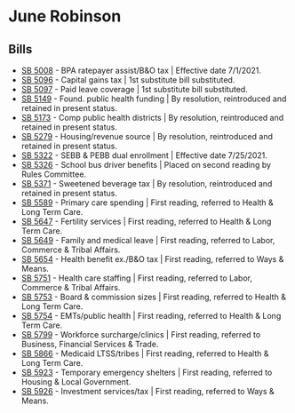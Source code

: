 # June Robinson
## Bills
* [SB 5008](/bill/2021-22/sb/5008/) - BPA ratepayer assist/B&O tax | Effective date 7/1/2021.
* [SB 5096](/bill/2021-22/sb/5096/) - Capital gains tax | 1st substitute bill substituted.
* [SB 5097](/bill/2021-22/sb/5097/) - Paid leave coverage | 1st substitute bill substituted.
* [SB 5149](/bill/2021-22/sb/5149/) - Found. public health funding | By resolution, reintroduced and retained in present status.
* [SB 5173](/bill/2021-22/sb/5173/) - Comp public health districts | By resolution, reintroduced and retained in present status.
* [SB 5279](/bill/2021-22/sb/5279/) - Housing/revenue source | By resolution, reintroduced and retained in present status.
* [SB 5322](/bill/2021-22/sb/5322/) - SEBB & PEBB dual enrollment | Effective date 7/25/2021.
* [SB 5326](/bill/2021-22/sb/5326/) - School bus driver benefits | Placed on second reading by Rules Committee.
* [SB 5371](/bill/2021-22/sb/5371/) - Sweetened beverage tax | By resolution, reintroduced and retained in present status.
* [SB 5589](/bill/2021-22/sb/5589/) - Primary care spending | First reading, referred to Health & Long Term Care.
* [SB 5647](/bill/2021-22/sb/5647/) - Fertility services | First reading, referred to Health & Long Term Care.
* [SB 5649](/bill/2021-22/sb/5649/) - Family and medical leave | First reading, referred to Labor, Commerce & Tribal Affairs.
* [SB 5654](/bill/2021-22/sb/5654/) - Health benefit ex./B&O tax | First reading, referred to Ways & Means.
* [SB 5751](/bill/2021-22/sb/5751/) - Health care staffing | First reading, referred to Labor, Commerce & Tribal Affairs.
* [SB 5753](/bill/2021-22/sb/5753/) - Board & commission sizes | First reading, referred to Health & Long Term Care.
* [SB 5754](/bill/2021-22/sb/5754/) - EMTs/public health | First reading, referred to Health & Long Term Care.
* [SB 5799](/bill/2021-22/sb/5799/) - Workforce surcharge/clinics | First reading, referred to Business, Financial Services & Trade.
* [SB 5866](/bill/2021-22/sb/5866/) - Medicaid LTSS/tribes | First reading, referred to Health & Long Term Care.
* [SB 5923](/bill/2021-22/sb/5923/) - Temporary emergency shelters | First reading, referred to Housing & Local Government.
* [SB 5926](/bill/2021-22/sb/5926/) - Investment services/tax | First reading, referred to Ways & Means.
